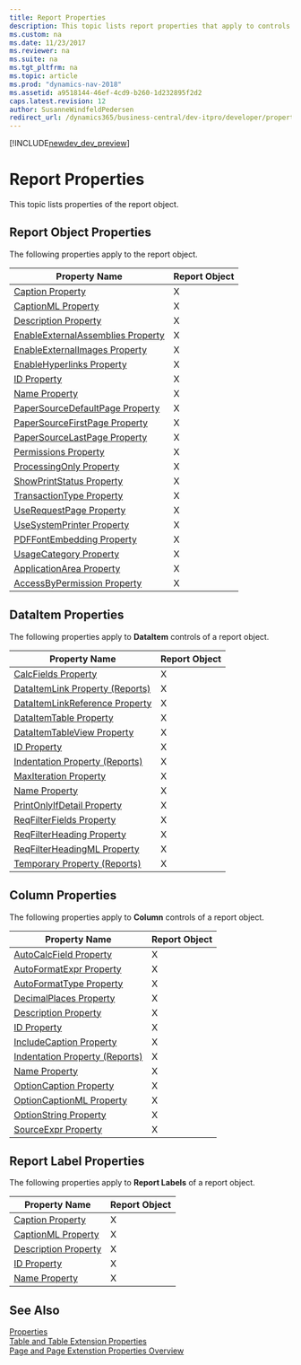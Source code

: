```yaml
---
title: Report Properties
description: This topic lists report properties that apply to controls of a report object.
ms.custom: na
ms.date: 11/23/2017
ms.reviewer: na
ms.suite: na
ms.tgt_pltfrm: na
ms.topic: article
ms.prod: "dynamics-nav-2018"
ms.assetid: a9518144-46ef-4cd9-b260-1d232895f2d2
caps.latest.revision: 12
author: SusanneWindfeldPedersen
redirect_url: /dynamics365/business-central/dev-itpro/developer/properties/devenv-properties
---
```


[!INCLUDE[newdev_dev_preview](../includes/newdev_dev_preview.md)]

# Report Properties
This topic lists properties of the report object.  

## Report Object Properties  
 The following properties apply to the report object.  

|Property Name|Report Object|
|-------------|-------------|
|[Caption Property](devenv-caption-property.md)|X|
|[CaptionML Property](devenv-captionml-property.md)|X|
|[Description Property](devenv-description-property.md)|X|
|[EnableExternalAssemblies Property](devenv-enableexternalassemblies-property.md)|X|
|[EnableExternalImages Property](devenv-enableexternalimages-property.md)|X|
|[EnableHyperlinks Property](devenv-enablehyperlinks-property.md)|X|
|[ID Property](devenv-id-property.md)|X|
|[Name Property](devenv-name-property.md)|X|
|[PaperSourceDefaultPage Property](devenv-papersourcedefaultpage-property.md)|X|
|[PaperSourceFirstPage Property](devenv-papersourcefirstpage-property.md)|X|
|[PaperSourceLastPage Property](devenv-papersourcelastpage-property.md)|X|
|[Permissions Property](devenv-permissions-property.md)|X|
|[ProcessingOnly Property](devenv-processingonly-property.md)|X|
|[ShowPrintStatus Property](devenv-showprintstatus-property.md)|X|
|[TransactionType Property](devenv-transactiontype-property.md)|X|
|[UseRequestPage Property](devenv-userequestpage-property.md)|X|
|[UseSystemPrinter Property](devenv-usesystemprinter-property.md)|X|
|[PDFFontEmbedding Property](devenv-pdf-fontembedding-property.md)|X|
|[UsageCategory Property](devenv-usagecategory-property.md)|X|
|[ApplicationArea Property](devenv-applicationarea-property.md)|X|
|[AccessByPermission Property](devenv-accessbypermission-property.md)|X|

## DataItem Properties  
 The following properties apply to **DataItem** controls of a report object.  

|Property Name|Report Object|
|-------------|-------------|
|[CalcFields Property](devenv-calcfields-property.md)|X|
|[DataItemLink Property \(Reports\)](devenv-dataitemlink-reports-property.md)|X|
|[DataItemLinkReference Property](devenv-dataitemlink-reference-property.md)|X|
|[DataItemTable Property](devenv-dataitemtable-property.md)|X|
|[DataItemTableView Property](devenv-dataitemtableview-property.md)|X|
|[ID Property](devenv-id-property.md)|X|
|[Indentation Property \(Reports\)](devenv-indentation-reports-property.md)|X|
|[MaxIteration Property](devenv-maxiteration-property.md)|X|
|[Name Property](devenv-name-property.md)|X|
|[PrintOnlyIfDetail Property](devenv-printonlyifdetail-property.md)|X|
|[ReqFilterFields Property](devenv-reqfilterfields-property.md)|X|
|[ReqFilterHeading Property](devenv-reqfilterheading-property.md)|X|
|[ReqFilterHeadingML Property](devenv-reqfilterheadingml-property.md)|X|
|[Temporary Property \(Reports\)](devenv-temporary-reports-property.md)|X|

## Column Properties  
 The following properties apply to **Column** controls of a report object.  

|Property Name|Report Object|
|-------------|-------------|
|[AutoCalcField Property](devenv-autocalcfield-property.md)|X|
|[AutoFormatExpr Property](devenv-autoformatexpr-property.md)|X|
|[AutoFormatType Property](devenv-autoformattype-property.md)|X|
|[DecimalPlaces Property](devenv-decimalplaces-property.md)|X|
|[Description Property](devenv-description-property.md)|X|
|[ID Property](devenv-id-property.md)|X|
|[IncludeCaption Property](devenv-includecaption-property.md)|X| 
|[Indentation Property \(Reports\)](devenv-indentation-reports-property.md)|X|
|[Name Property](devenv-name-property.md)|X|
|[OptionCaption Property](devenv-optioncaption-property.md)|X|
|[OptionCaptionML Property](devenv-optioncaptionml-property.md)|X|
|[OptionString Property](devenv-optionstring-property.md)|X|
|[SourceExpr Property](devenv-sourceexpr-property.md)|X|

## Report Label Properties  
 The following properties apply to **Report Labels** of a report object.  

|Property Name|Report Object|
|-------------|-------------|
|[Caption Property](devenv-caption-property.md)|X|
|[CaptionML Property](devenv-captionml-property.md)|X|
|[Description Property](devenv-description-property.md)|X|
|[ID Property](devenv-id-property.md)|X|
|[Name Property](devenv-name-property.md)|X|

## See Also  
[Properties](devenv-properties.md)  
[Table and Table Extension Properties](devenv-table-properties.md)  
[Page and Page Extenstion Properties Overview](devenv-page-property-overview.md)
